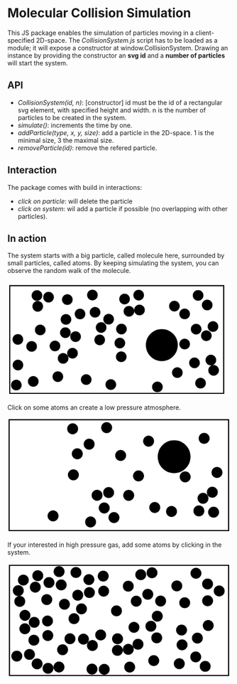 # Molecular Collision Simulation

This JS package enables the simulation of particles moving in a client-specified 2D-space. The *CollisionSystem.js* script has to be loaded as a module; it will expose a constructor at window.CollisionSystem. Drawing an instance by providing the constructor an **svg id** and a **number of particles** will start the system. 

## API
- *CollisionSystem(id, n)*: [constructor] id must be the id of a rectangular svg element, with specified height and width. n is the number of particles to be created in the system.
- *simulate()*: increments the time by one.
- *addParticle(type, x, y, size)*: add a particle in the 2D-space. 1 is the minimal size, 3 the maximal size. 
- *removeParticle(id)*: remove the refered particle.

## Interaction
The package comes with build in interactions:
- *click on particle*: will delete the particle
- *click on system*: wil add a particle if possible (no overlapping with other particles).

## In action
The system starts with a big particle, called molecule here, surrounded by small particles, called atoms. By keeping simulating the system, you can observe the random walk of the molecule. 

![Alt text](img/screenshot1.png?raw=true "Screenshot1")

Click on some atoms an create a low pressure atmosphere. 

![Alt text](img/screenshot2.png?raw=true "Screenshot2")

If your interested in high pressure gas, add some atoms by clicking in the system. 

![Alt text](img/screenshot3.png?raw=true "Screenshot3")
